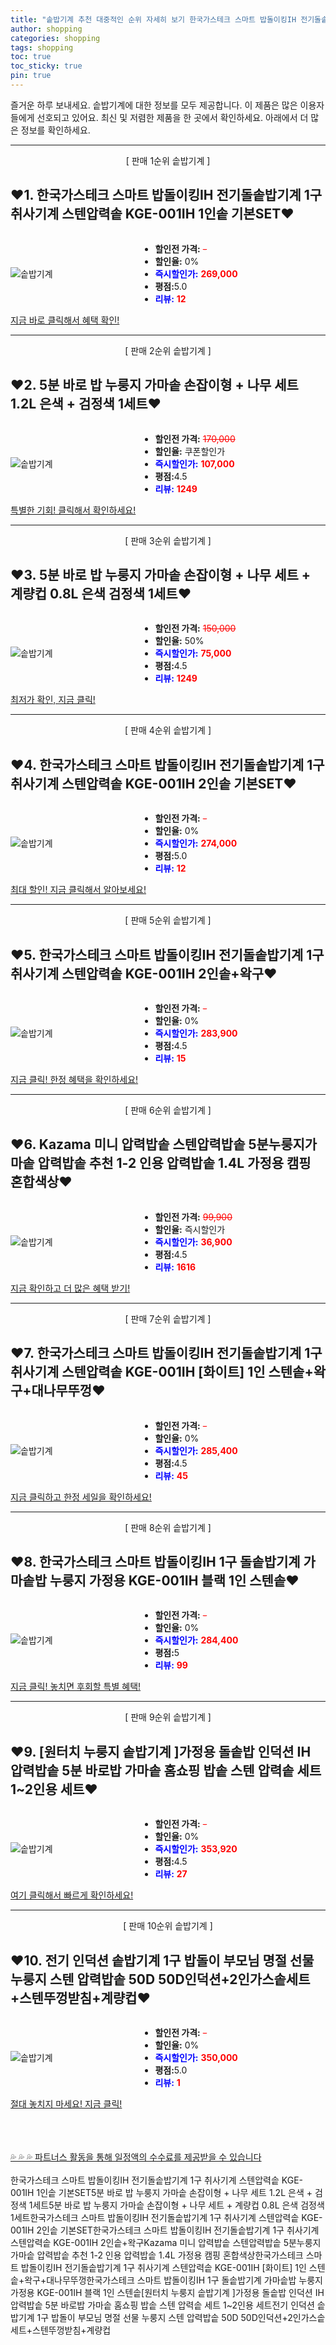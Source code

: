 ```yaml
---
title: "솥밥기계 추천 대중적인 순위 자세히 보기 한국가스테크 스마트 밥돌이킹IH 전기돌솥밥기계 1구"
author: shopping
categories: shopping
tags: shopping
toc: true
toc_sticky: true
pin: true
---
```

즐거운 하루 보내세요. 솥밥기계에 대한 정보를 모두 제공합니다. 이 제품은 많은 이용자들에게 선호되고 있어요. 최신 및 저렴한 제품을 한 곳에서 확인하세요. 아래에서 더 많은 정보를 확인하세요.

---
<p class="toplist" style="margin: 0 auto; display: block; width: fit-content;">[ 판매 1순위 솥밥기계 ]</p>

<h2><strong>❤️1. 한국가스테크 스마트 밥돌이킹IH 전기돌솥밥기계 1구 취사기계 스텐압력솥 KGE-001IH 1인솥 기본SET❤️</strong></h2>

<div style="display: flex; align-items: center;">
    <div style="flex: 0.4;">
        <img src="https://thumbnail8.coupangcdn.com/thumbnails/remote/230x230ex/image/vendor_inventory/5066/f337306a0a3c1fab95a51521a8a1f42d2e6eaa3bc7529692bbd5ad66f752.png" alt="솥밥기계" style="max-width: 100%;">
    </div>
    <div style="flex: 0.6; margin-left: 10px;">
        <ul>
            <li><strong>할인전 가격:</strong> <del style="color: red;">-</del></li>
            <li><strong>할인율:</strong> 0%</li>
            <li><span style='color:blue'><strong>즉시할인가:</strong></span> <span style='color:red'><strong>269,000</strong></span></li>
            <li><strong>평점:</strong>5.0</li>
            <li><span style='color:blue'><strong>리뷰:</strong></span> <span style='color:red'><strong>12</strong></span></li>
        </ul>
    </div>
</div>
<div class="center">
    <a href="https://William4Davisa.github.io?lptag=AF9450613&subid=githubio&pageKey=6848979487&traceid=V0-153&itemId=16308200791&vendorItemId=83500460442" class="myButton">
        지금 바로 클릭해서 혜택 확인!
    </a>
</div>


---
<p class="toplist" style="margin: 0 auto; display: block; width: fit-content;">[ 판매 2순위 솥밥기계 ]</p>

<h2><strong>❤️2. 5분 바로 밥 누룽지 가마솥 손잡이형 + 나무 세트 1.2L 은색 + 검정색 1세트❤️</strong></h2>

<div style="display: flex; align-items: center;">
    <div style="flex: 0.4;">
        <img src="https://thumbnail8.coupangcdn.com/thumbnails/remote/230x230ex/image/rs_quotation_api/hqwartjf/b8f45a40950b45f1a7d2d9d64a5a73be.png" alt="솥밥기계" style="max-width: 100%;">
    </div>
    <div style="flex: 0.6; margin-left: 10px;">
        <ul>
            <li><strong>할인전 가격:</strong> <del style="color: red;">170,000</del></li>
            <li><strong>할인율:</strong> 쿠폰할인가</li>
            <li><span style='color:blue'><strong>즉시할인가:</strong></span> <span style='color:red'><strong>107,000</strong></span></li>
            <li><strong>평점:</strong>4.5</li>
            <li><span style='color:blue'><strong>리뷰:</strong></span> <span style='color:red'><strong>1249</strong></span></li>
        </ul>
    </div>
</div>
<div class="center">
    <a href="https://William4Davisa.github.io?lptag=AF9450613&subid=githubio&pageKey=7290656152&traceid=V0-153&itemId=18633213008&vendorItemId=85768467697" class="myButton">
        특별한 기회! 클릭해서 확인하세요!
    </a>
</div>


---
<p class="toplist" style="margin: 0 auto; display: block; width: fit-content;">[ 판매 3순위 솥밥기계 ]</p>

<h2><strong>❤️3. 5분 바로 밥 누룽지 가마솥 손잡이형 + 나무 세트 + 계량컵 0.8L 은색 검정색 1세트❤️</strong></h2>

<div style="display: flex; align-items: center;">
    <div style="flex: 0.4;">
        <img src="https://thumbnail6.coupangcdn.com/thumbnails/remote/230x230ex/image/retail/images/1583974421546897-a25d4f86-98fc-463b-836d-e66ababbf966.jpg" alt="솥밥기계" style="max-width: 100%;">
    </div>
    <div style="flex: 0.6; margin-left: 10px;">
        <ul>
            <li><strong>할인전 가격:</strong> <del style="color: red;">150,000</del></li>
            <li><strong>할인율:</strong> 50%</li>
            <li><span style='color:blue'><strong>즉시할인가:</strong></span> <span style='color:red'><strong>75,000</strong></span></li>
            <li><strong>평점:</strong>4.5</li>
            <li><span style='color:blue'><strong>리뷰:</strong></span> <span style='color:red'><strong>1249</strong></span></li>
        </ul>
    </div>
</div>
<div class="center">
    <a href="https://William4Davisa.github.io?lptag=AF9450613&subid=githubio&pageKey=7290656152&traceid=V0-153&itemId=18664803429&vendorItemId=85799325262" class="myButton">
        최저가 확인, 지금 클릭!
    </a>
</div>


---
<p class="toplist" style="margin: 0 auto; display: block; width: fit-content;">[ 판매 4순위 솥밥기계 ]</p>

<h2><strong>❤️4. 한국가스테크 스마트 밥돌이킹IH 전기돌솥밥기계 1구 취사기계 스텐압력솥 KGE-001IH 2인솥 기본SET❤️</strong></h2>

<div style="display: flex; align-items: center;">
    <div style="flex: 0.4;">
        <img src="https://thumbnail8.coupangcdn.com/thumbnails/remote/230x230ex/image/vendor_inventory/5066/f337306a0a3c1fab95a51521a8a1f42d2e6eaa3bc7529692bbd5ad66f752.png" alt="솥밥기계" style="max-width: 100%;">
    </div>
    <div style="flex: 0.6; margin-left: 10px;">
        <ul>
            <li><strong>할인전 가격:</strong> <del style="color: red;">-</del></li>
            <li><strong>할인율:</strong> 0%</li>
            <li><span style='color:blue'><strong>즉시할인가:</strong></span> <span style='color:red'><strong>274,000</strong></span></li>
            <li><strong>평점:</strong>5.0</li>
            <li><span style='color:blue'><strong>리뷰:</strong></span> <span style='color:red'><strong>12</strong></span></li>
        </ul>
    </div>
</div>
<div class="center">
    <a href="https://William4Davisa.github.io?lptag=AF9450613&subid=githubio&pageKey=6848979487&traceid=V0-153&itemId=16308200793&vendorItemId=83500460451" class="myButton">
        최대 할인! 지금 클릭해서 알아보세요!
    </a>
</div>


---
<p class="toplist" style="margin: 0 auto; display: block; width: fit-content;">[ 판매 5순위 솥밥기계 ]</p>

<h2><strong>❤️5. 한국가스테크 스마트 밥돌이킹IH 전기돌솥밥기계 1구 취사기계 스텐압력솥 KGE-001IH 2인솥+왁구❤️</strong></h2>

<div style="display: flex; align-items: center;">
    <div style="flex: 0.4;">
        <img src="https://thumbnail10.coupangcdn.com/thumbnails/remote/230x230ex/image/vendor_inventory/be33/5edbef377a3bc12bd546113acfe56360fb6fa3264d4a853644fe2967a95d.jpg" alt="솥밥기계" style="max-width: 100%;">
    </div>
    <div style="flex: 0.6; margin-left: 10px;">
        <ul>
            <li><strong>할인전 가격:</strong> <del style="color: red;">-</del></li>
            <li><strong>할인율:</strong> 0%</li>
            <li><span style='color:blue'><strong>즉시할인가:</strong></span> <span style='color:red'><strong>283,900</strong></span></li>
            <li><strong>평점:</strong>4.5</li>
            <li><span style='color:blue'><strong>리뷰:</strong></span> <span style='color:red'><strong>15</strong></span></li>
        </ul>
    </div>
</div>
<div class="center">
    <a href="https://William4Davisa.github.io?lptag=AF9450613&subid=githubio&pageKey=6848971192&traceid=V0-153&itemId=16308143777&vendorItemId=83500405273" class="myButton">
        지금 클릭! 한정 혜택을 확인하세요!
    </a>
</div>


---
<p class="toplist" style="margin: 0 auto; display: block; width: fit-content;">[ 판매 6순위 솥밥기계 ]</p>

<h2><strong>❤️6. Kazama 미니 압력밥솥 스텐압력밥솥 5분누룽지가마솥 압력밥솥 추천 1-2 인용 압력밥솥 1.4L 가정용 캠핑 혼합색상❤️</strong></h2>

<div style="display: flex; align-items: center;">
    <div style="flex: 0.4;">
        <img src="https://thumbnail10.coupangcdn.com/thumbnails/remote/230x230ex/image/vendor_inventory/fd8a/0e32eab0cf5d89e40b7b3f620b9562a74bc7021d8c935a876b027a9770b5.jpg" alt="솥밥기계" style="max-width: 100%;">
    </div>
    <div style="flex: 0.6; margin-left: 10px;">
        <ul>
            <li><strong>할인전 가격:</strong> <del style="color: red;">99,900</del></li>
            <li><strong>할인율:</strong> 즉시할인가</li>
            <li><span style='color:blue'><strong>즉시할인가:</strong></span> <span style='color:red'><strong>36,900</strong></span></li>
            <li><strong>평점:</strong>4.5</li>
            <li><span style='color:blue'><strong>리뷰:</strong></span> <span style='color:red'><strong>1616</strong></span></li>
        </ul>
    </div>
</div>
<div class="center">
    <a href="https://William4Davisa.github.io?lptag=AF9450613&subid=githubio&pageKey=7286326268&traceid=V0-153&itemId=18613320036&vendorItemId=85743311421" class="myButton">
        지금 확인하고 더 많은 혜택 받기!
    </a>
</div>


---
<p class="toplist" style="margin: 0 auto; display: block; width: fit-content;">[ 판매 7순위 솥밥기계 ]</p>

<h2><strong>❤️7. 한국가스테크 스마트 밥돌이킹IH 전기돌솥밥기계 1구 취사기계 스텐압력솥 KGE-001IH [화이트] 1인 스텐솥+왁구+대나무뚜껑❤️</strong></h2>

<div style="display: flex; align-items: center;">
    <div style="flex: 0.4;">
        <img src="https://thumbnail7.coupangcdn.com/thumbnails/remote/230x230ex/image/vendor_inventory/fa1b/407c8d91e509cbd60db1979d22c7ed4daa20776b2638114321cd10f87492.jpg" alt="솥밥기계" style="max-width: 100%;">
    </div>
    <div style="flex: 0.6; margin-left: 10px;">
        <ul>
            <li><strong>할인전 가격:</strong> <del style="color: red;">-</del></li>
            <li><strong>할인율:</strong> 0%</li>
            <li><span style='color:blue'><strong>즉시할인가:</strong></span> <span style='color:red'><strong>285,400</strong></span></li>
            <li><strong>평점:</strong>4.5</li>
            <li><span style='color:blue'><strong>리뷰:</strong></span> <span style='color:red'><strong>45</strong></span></li>
        </ul>
    </div>
</div>
<div class="center">
    <a href="https://William4Davisa.github.io?lptag=AF9450613&subid=githubio&pageKey=7541057404&traceid=V0-153&itemId=19824435303&vendorItemId=5468991277" class="myButton">
        지금 클릭하고 한정 세일을 확인하세요!
    </a>
</div>


---
<p class="toplist" style="margin: 0 auto; display: block; width: fit-content;">[ 판매 8순위 솥밥기계 ]</p>

<h2><strong>❤️8. 한국가스테크 스마트 밥돌이킹IH 1구 돌솥밥기계 가마솥밥 누룽지 가정용 KGE-001IH 블랙 1인 스텐솥❤️</strong></h2>

<div style="display: flex; align-items: center;">
    <div style="flex: 0.4;">
        <img src="https://thumbnail10.coupangcdn.com/thumbnails/remote/230x230ex/image/vendor_inventory/bd20/3fc30505fb96996accfed447c18c29c30653844fb283c32e0fc0dcb30779.jpg" alt="솥밥기계" style="max-width: 100%;">
    </div>
    <div style="flex: 0.6; margin-left: 10px;">
        <ul>
            <li><strong>할인전 가격:</strong> <del style="color: red;">-</del></li>
            <li><strong>할인율:</strong> 0%</li>
            <li><span style='color:blue'><strong>즉시할인가:</strong></span> <span style='color:red'><strong>284,400</strong></span></li>
            <li><strong>평점:</strong>5</li>
            <li><span style='color:blue'><strong>리뷰:</strong></span> <span style='color:red'><strong>99</strong></span></li>
        </ul>
    </div>
</div>
<div class="center">
    <a href="https://William4Davisa.github.io?lptag=AF9450613&subid=githubio&pageKey=7540145688&traceid=V0-153&itemId=19819342670&vendorItemId=86921330417" class="myButton">
        지금 클릭! 놓치면 후회할 특별 혜택!
    </a>
</div>


---
<p class="toplist" style="margin: 0 auto; display: block; width: fit-content;">[ 판매 9순위 솥밥기계 ]</p>

<h2><strong>❤️9. [원터치 누룽지 솥밥기계 ]가정용 돌솥밥 인덕션 IH 압력밥솥 5분 바로밥 가마솥 홈쇼핑 밥솥 스텐 압력솥 세트 1~2인용 세트❤️</strong></h2>

<div style="display: flex; align-items: center;">
    <div style="flex: 0.4;">
        <img src="https://thumbnail7.coupangcdn.com/thumbnails/remote/230x230ex/image/vendor_inventory/9d6f/0d8071f803329e20846835a83ccd21bbc61cd357efce1db40f0da47e20f8.jpg" alt="솥밥기계" style="max-width: 100%;">
    </div>
    <div style="flex: 0.6; margin-left: 10px;">
        <ul>
            <li><strong>할인전 가격:</strong> <del style="color: red;">-</del></li>
            <li><strong>할인율:</strong> 0%</li>
            <li><span style='color:blue'><strong>즉시할인가:</strong></span> <span style='color:red'><strong>353,920</strong></span></li>
            <li><strong>평점:</strong>4.5</li>
            <li><span style='color:blue'><strong>리뷰:</strong></span> <span style='color:red'><strong>27</strong></span></li>
        </ul>
    </div>
</div>
<div class="center">
    <a href="https://William4Davisa.github.io?lptag=AF9450613&subid=githubio&pageKey=8065136984&traceid=V0-153&itemId=22680665448&vendorItemId=90687522905" class="myButton">
        여기 클릭해서 빠르게 확인하세요!
    </a>
</div>


---
<p class="toplist" style="margin: 0 auto; display: block; width: fit-content;">[ 판매 10순위 솥밥기계 ]</p>

<h2><strong>❤️10. 전기 인덕션 솥밥기계 1구 밥돌이 부모님 명절 선물 누룽지 스텐 압력밥솥 50D 50D인덕션+2인가스솥세트+스텐뚜껑받침+계량컵❤️</strong></h2>

<div style="display: flex; align-items: center;">
    <div style="flex: 0.4;">
        <img src="https://thumbnail8.coupangcdn.com/thumbnails/remote/230x230ex/image/vendor_inventory/97a3/732f8bf0780be2e40746607c979d0f2c0a36d42837a8b557630e4bb79d02.jpg" alt="솥밥기계" style="max-width: 100%;">
    </div>
    <div style="flex: 0.6; margin-left: 10px;">
        <ul>
            <li><strong>할인전 가격:</strong> <del style="color: red;">-</del></li>
            <li><strong>할인율:</strong> 0%</li>
            <li><span style='color:blue'><strong>즉시할인가:</strong></span> <span style='color:red'><strong>350,000</strong></span></li>
            <li><strong>평점:</strong>5.0</li>
            <li><span style='color:blue'><strong>리뷰:</strong></span> <span style='color:red'><strong>1</strong></span></li>
        </ul>
    </div>
</div>
<div class="center">
    <a href="https://William4Davisa.github.io?lptag=AF9450613&subid=githubio&pageKey=7535587552&traceid=V0-153&itemId=19796993648&vendorItemId=83542224089" class="myButton">
        절대 놓치지 마세요! 지금 클릭!
    </a>
</div>

<br><br><br>[💦 💦 💦 파트너스 활동을 통해 일정액의 수수료를 제공받을 수 있습니다](https://link.coupang.com/a/bcpT2c)<br><br>한국가스테크 스마트 밥돌이킹IH 전기돌솥밥기계 1구 취사기계 스텐압력솥 KGE-001IH 1인솥 기본SET5분 바로 밥 누룽지 가마솥 손잡이형 + 나무 세트 1.2L 은색 + 검정색 1세트5분 바로 밥 누룽지 가마솥 손잡이형 + 나무 세트 + 계량컵 0.8L 은색 검정색 1세트한국가스테크 스마트 밥돌이킹IH 전기돌솥밥기계 1구 취사기계 스텐압력솥 KGE-001IH 2인솥 기본SET한국가스테크 스마트 밥돌이킹IH 전기돌솥밥기계 1구 취사기계 스텐압력솥 KGE-001IH 2인솥+왁구Kazama 미니 압력밥솥 스텐압력밥솥 5분누룽지가마솥 압력밥솥 추천 1-2 인용 압력밥솥 1.4L 가정용 캠핑 혼합색상한국가스테크 스마트 밥돌이킹IH 전기돌솥밥기계 1구 취사기계 스텐압력솥 KGE-001IH [화이트] 1인 스텐솥+왁구+대나무뚜껑한국가스테크 스마트 밥돌이킹IH 1구 돌솥밥기계 가마솥밥 누룽지 가정용 KGE-001IH 블랙 1인 스텐솥[원터치 누룽지 솥밥기계 ]가정용 돌솥밥 인덕션 IH 압력밥솥 5분 바로밥 가마솥 홈쇼핑 밥솥 스텐 압력솥 세트 1~2인용 세트전기 인덕션 솥밥기계 1구 밥돌이 부모님 명절 선물 누룽지 스텐 압력밥솥 50D 50D인덕션+2인가스솥세트+스텐뚜껑받침+계량컵